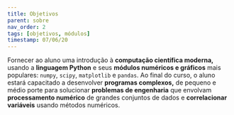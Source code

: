 ```yaml
---
title: Objetivos
parent: sobre
nav_order: 2
tags: [objetivos, módulos]
timestamp: 07/06/20
---
```


Fornecer ao aluno uma introdução à **computação científica moderna,** usando a **linguagem Python** e seus **módulos numéricos e gráficos** mais populares: `numpy`, `scipy`, `matplotlib` e `pandas`. Ao final do curso, o aluno estará capacitado a desenvolver **programas complexos,** de pequeno e médio porte para solucionar **problemas de engenharia** que envolvam **processamento numérico** de grandes conjuntos de dados e **correlacionar variáveis** usando métodos numéricos.

